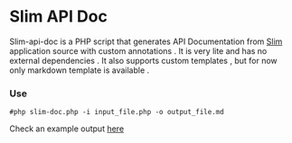 # Slim API Doc

Slim-api-doc is a PHP script that generates API Documentation from [Slim](http://www.slimframework.com/) application source with custom annotations  . It is very lite and has no external dependencies . It also supports custom templates , but for now only markdown template is available . 

### Use 

`#php slim-doc.php -i input_file.php -o output_file.md`

Check an example output [here](https://github.com/Alexander-0x80/slim-api-doc/blob/master/sample/out.md)